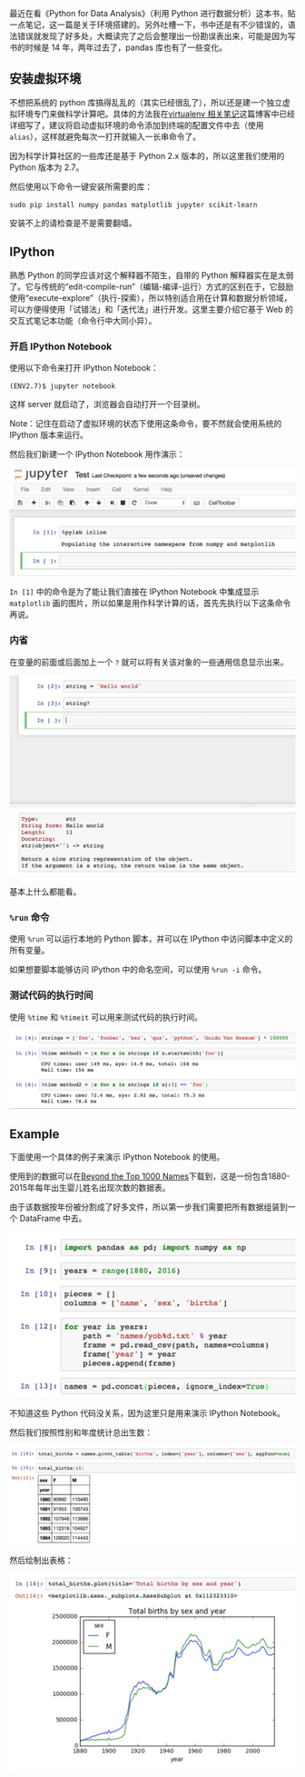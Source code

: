 
最近在看《Python for Data Analysis》（利用 Python 进行数据分析）这本书，贴一点笔记，这一篇是关于环境搭建的。另外吐槽一下，书中还是有不少错误的，语法错误就发现了好多处，大概读完了之后会整理出一份勘误表出来，可能是因为写书的时候是 14 年，两年过去了，pandas 库也有了一些变化。

## 安装虚拟环境

不想把系统的 python 库搞得乱乱的（其实已经很乱了），所以还是建一个独立虚拟环境专门来做科学计算吧。具体的方法我在[virtualenv 相关笔记](http://forrestchang.github.io/2016/07/17/virtualenv-notes/)这篇博客中已经详细写了，建议将启动虚拟环境的命令添加到终端的配置文件中去（使用`alias`），这样就避免每次一打开就输入一长串命令了。

因为科学计算社区的一些库还是基于 Python 2.x 版本的，所以这里我们使用的 Python 版本为 2.7。

然后使用以下命令一键安装所需要的库：

```shell
sudo pip install numpy pandas matplotlib jupyter scikit-learn
```

安装不上的请检查是不是需要翻墙。

## IPython

熟悉 Python 的同学应该对这个解释器不陌生，自带的 Python 解释器实在是太弱了。它与传统的“edit-compile-run”（编辑-编译-运行）方式的区别在于，它鼓励使用“execute-explore”（执行-探索），所以特别适合用在计算和数据分析领域，可以方便得使用「试错法」和「迭代法」进行开发。这里主要介绍它基于 Web 的交互式笔记本功能（命令行中大同小异）。

### 开启 IPython Notebook

使用以下命令来打开 IPython Notebook：

```shell
(ENV2.7)$ jupyter notebook
```

这样 server 就启动了，浏览器会自动打开一个目录树。

Note：记住在启动了虚拟环境的状态下使用这条命令，要不然就会使用系统的 IPython 版本来运行。

然后我们新建一个 IPython Notebook 用作演示：

![14776647413275](https://raw.githubusercontent.com/forrestchang/img-repo/master/20190326145820.png)


`In [1]` 中的命令是为了能让我们直接在 IPython Notebook 中集成显示 `matplotlib` 画的图片，所以如果是用作科学计算的话，首先先执行以下这条命令再说。

### 内省

在变量的前面或后面加上一个 `?` 就可以将有关该对象的一些通用信息显示出来。

![14776649884990](https://raw.githubusercontent.com/forrestchang/img-repo/master/20190326145843.png)

基本上什么都能看。

### `%run` 命令

使用 `%run` 可以运行本地的 Python 脚本，并可以在 IPython 中访问脚本中定义的所有变量。

如果想要脚本能够访问 IPython 中的命名空间，可以使用 `%run -i` 命令。

### 测试代码的执行时间

使用 `%time` 和 `%timeit` 可以用来测试代码的执行时间。

![14776653395450](https://raw.githubusercontent.com/forrestchang/img-repo/master/20190326150005.png)

## Example

下面使用一个具体的例子来演示 IPython Notebook 的使用。

使用到的数据可以在[Beyond the Top 1000 Names](https://www.ssa.gov/oact/babynames/limits.html)下载到，这是一份包含1880-2015年每年出生婴儿姓名出现次数的数据表。

由于该数据按年份被分割成了好多文件，所以第一步我们需要把所有数据组装到一个 DataFrame 中去。

![14776659007521](https://raw.githubusercontent.com/forrestchang/img-repo/master/20190326150028.png)

不知道这些 Python 代码没关系，因为这里只是用来演示 IPython Notebook。

然后我们按照性别和年度统计总出生数：

![14776660937109](https://raw.githubusercontent.com/forrestchang/img-repo/master/20190326150107.png)

然后绘制出表格：

![14776661445090](https://raw.githubusercontent.com/forrestchang/img-repo/master/20190326150149.png)

